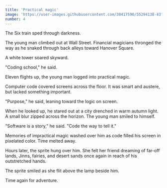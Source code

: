 ```yaml
---
title: 'Practical magic'
image: 'https://user-images.githubusercontent.com/30417590/55294138-43f3dd80-53cc-11e9-96c2-3c7f2977c24a.jpg'
number: 4
---
```


The Six train sped through darkness.

The young man climbed out at Wall Street. Financial magicians thronged the way as he snaked through back alleys toward Hanover Square. 

A white tower soared skyward. 

"Coding school," he said. 

Eleven flights up, the young man logged into practical magic. 

Computer code covered screens across the floor. It was smart and austere, but lacked something important. 

"Purpose," he said, leaning toward the logic on screen.

When he looked up, he stared out at a city drenched in warm autumn light. A small blur zipped across the horizon. The young man smiled to himself. 

"Software is a story," he said. "Code the way to tell it."

Memories of impractical magic washed over him as code filled his screen in pixelated color. Time melted away.

Hours later, the sprite hung over him. She felt her friend dreaming of far-off lands, Jinns, fairies, and desert sands once again in reach of his outstretched hands.

The sprite smiled as she flit above the lamp beside him. 

Time again for adventure.